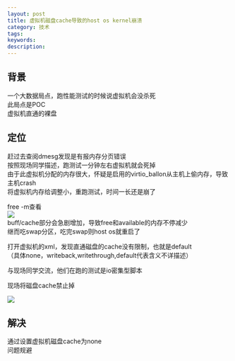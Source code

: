 ```yaml
---
layout: post
title: 虚拟机磁盘cache导致的host os kernel崩溃
category: 技术
tags: 
keywords: 
description: 
---
```


## 背景 ##

一个大数据局点，跑性能测试的时候说虚拟机会没杀死  
此局点是POC  
虚拟机直通的裸盘


## 定位 ##

赶过去查阅dmesg发现是有报内存分页错误  
按照现场同学描述，跑测试一分钟左右虚拟机就会死掉  
由于此虚拟机分配的内存很大，怀疑是启用的virtio_ballon从主机上偷内存，导致主机crash  
将虚拟机内存给调整小，重跑测试，时间一长还是崩了


free -m查看  
![](http://i.imgur.com/A9k17Py.png)  
buff/cache部分会急剧增加，导致free和available的内存不停减少  
继而吃swap分区，吃完swap则host os就重启了  

打开虚拟机的xml，发现直通磁盘的cache没有限制，也就是default  
（具体none，writeback,writethrough,default代表含义不详描述）

与现场同学交流，他们在跑的测试是io密集型脚本  

现场将磁盘cache禁止掉  

![](http://i.imgur.com/PYjvXEw.png)


## 解决 ##

通过设置虚拟机磁盘cache为none  
问题规避
